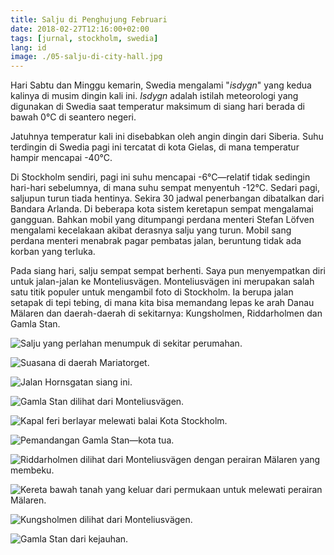 ```yaml
---
title: Salju di Penghujung Februari
date: 2018-02-27T12:16:00+02:00
tags: [jurnal, stockholm, swedia]
lang: id
image: ./05-salju-di-city-hall.jpg
---
```

Hari Sabtu dan Minggu kemarin, Swedia mengalami "*isdygn*" yang kedua kalinya di musim dingin kali ini. *Isdygn* adalah istilah meteorologi yang digunakan di Swedia saat temperatur maksimum di siang hari berada di bawah 0°C di seantero negeri.

Jatuhnya temperatur kali ini disebabkan oleh angin dingin dari Siberia. Suhu terdingin di Swedia pagi ini tercatat di kota Gielas, di mana temperatur hampir mencapai -40°C.

Di Stockholm sendiri, pagi ini suhu mencapai -6°C—relatif tidak sedingin hari-hari sebelumnya, di mana suhu sempat menyentuh -12°C. Sedari pagi, saljupun turun tiada hentinya. Sekira 30 jadwal penerbangan dibatalkan dari Bandara Arlanda. Di beberapa kota sistem keretapun sempat mengalamai gangguan. Bahkan mobil yang ditumpangi perdana menteri Stefan Löfven mengalami kecelakaan akibat derasnya salju yang turun. Mobil sang perdana menteri menabrak pagar pembatas jalan, beruntung tidak ada korban yang terluka.

Pada siang hari, salju sempat sempat berhenti. Saya pun menyempatkan diri untuk jalan-jalan ke Monteliusvägen. Monteliusvägen ini merupakan salah satu titik populer untuk mengambil foto di Stockholm. Ia berupa jalan setapak di tepi tebing, di mana kita bisa memandang lepas ke arah Danau Mälaren dan daerah-daerah di sekitarnya: Kungsholmen, Riddarholmen dan Gamla Stan.

![Salju yang perlahan menumpuk di sekitar perumahan.](./01-salju-di-perumahan.jpg)

![Suasana di daerah Mariatorget.](./02-salju-di-mariatorget.jpg)

![Jalan Hornsgatan siang ini.](./03-salju-di-hornsgatan.jpg)

![Gamla Stan dilihat dari Monteliusvägen.](./04-salju-di-gamlastan.jpg)

![Kapal feri berlayar melewati balai Kota Stockholm.](./05-salju-di-city-hall.jpg)

![Pemandangan Gamla Stan—kota tua.](./06-salju-di-gamlastan.jpg)

![Riddarholmen dilihat dari Monteliusvägen dengan perairan Mälaren yang membeku.](./07-salju-di-riddarholmen.jpg)

![Kereta bawah tanah yang keluar dari permukaan untuk melewati perairan Mälaren.](./08-salju-di-gamlastan.jpg)

![Kungsholmen dilihat dari Monteliusvägen.](./09-salju-di-kungsholmen.jpg)

![Gamla Stan dari kejauhan.](./10-salju-di-gamlastan.jpg)

